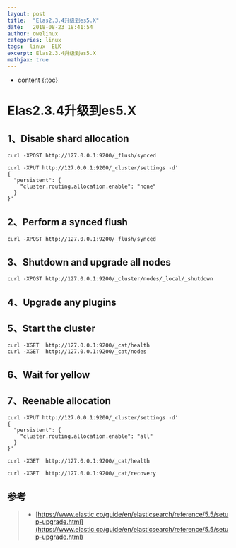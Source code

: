 ```yaml
---
layout: post
title:  "Elas2.3.4升级到es5.X"
date:   2018-08-23 18:41:54
author: owelinux
categories: linux 
tags:  linux  ELK 
excerpt: Elas2.3.4升级到es5.X
mathjax: true
---
```


* content
{:toc}

# Elas2.3.4升级到es5.X

## 1、Disable shard allocation
```
curl -XPOST http://127.0.0.1:9200/_flush/synced

curl -XPUT http://127.0.0.1:9200/_cluster/settings -d'
{
  "persistent": {
    "cluster.routing.allocation.enable": "none"
  }
}'
```

## 2、Perform a synced flush
```
curl -XPOST http://127.0.0.1:9200/_flush/synced
```

## 3、Shutdown and upgrade all nodes
```
curl -XPOST http://127.0.0.1:9200/_cluster/nodes/_local/_shutdown
```

## 4、Upgrade any plugins


## 5、Start the cluster
```
curl -XGET  http://127.0.0.1:9200/_cat/health
curl -XGET  http://127.0.0.1:9200/_cat/nodes
```

## 6、Wait for yellow

## 7、Reenable allocation
```
curl -XPUT http://127.0.0.1:9200/_cluster/settings -d'
{
  "persistent": {
    "cluster.routing.allocation.enable": "all"
  }
}'

curl -XGET  http://127.0.0.1:9200/_cat/health

curl -XGET  http://127.0.0.1:9200/_cat/recovery
```

## 参考
> * [https://www.elastic.co/guide/en/elasticsearch/reference/5.5/setup-upgrade.html](https://www.elastic.co/guide/en/elasticsearch/reference/5.5/setup-upgrade.html)